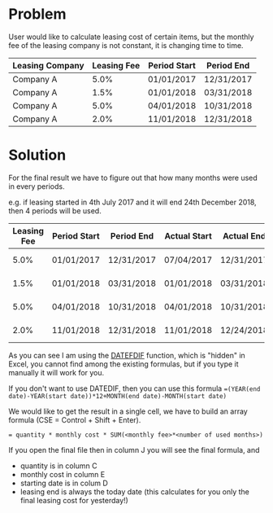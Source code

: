 # Problem

User would like to calculate leasing cost of certain items, but the monthly fee of the leasing company is not constant, it is changing time to time.

|Leasing Company|Leasing Fee|Period Start|Period End|
|---------------|-----------|------------|----------|
|Company A|5.0%|01/01/2017|12/31/2017|
|Company A|1.5%|01/01/2018|03/31/2018|
|Company A|5.0%|04/01/2018|10/31/2018|
|Company A|2.0%|11/01/2018|12/31/2018|

# Solution

For the final result we have to figure out that how many months were used in every periods.

e.g. if leasing started in 4th July 2017 and it will end 24th December 2018, then 4 periods will be used.

|Leasing Fee|Period Start|Period End|Actual Start|Actual End|Completed Months|Excel Formula|
|-----------|------------|----------|------------|----------|---------------------|-------------|
|5.0%|01/01/2017|12/31/2017|07/04/2017|12/31/2017|5|=DATEDIF(7/4/2017,12/31/2017 + 1,"m")|
|1.5%|01/01/2018|03/31/2018|01/01/2018|03/31/2018|12|=DATEDIF(1/1/2018,3/31/2018 + 1,"m")|
|5.0%|04/01/2018|10/31/2018|04/01/2018|10/31/2018|6|=DATEDIF(4/1/2018,10/31/2018 + 1,"m")|
|2.0%|11/01/2018|12/31/2018|11/01/2018|12/24/2018|1|=DATEDIF(11/1/2018,12/24/2018 + 1,"m")|

As you can see I am using the [DATEFDIF](https://support.office.com/en-us/article/datedif-function-25dba1a4-2812-480b-84dd-8b32a451b35c?NS=EXCEL&Version=16&SysLcid=1033&UiLcid=1033&AppVer=ZXL160&HelpId=xlmain11.chm60399&ui=en-US&rs=en-US&ad=US) function, which is "hidden" in Excel, you cannot find among the existing formulas, but if you type it
manually it will work for you. 

If you don't want to use DATEDIF, then you can use this formula ```=(YEAR(end date)-YEAR(start date))*12+MONTH(end date)-MONTH(start date)```

We would like to get the result in a single cell, we have to build an array formula (CSE = Control + Shift + Enter).
```
= quantity * monthly cost * SUM(<monthly fee>*<number of used months>) 
```

If you open the final file then in column J you will see the final formula, and

 - quantity is in column C
 - monthly cost in column E
 - starting date is in colum D
 - leasing end is always the today date (this calculates for you only the final leasing cost for yesterday!)
 
